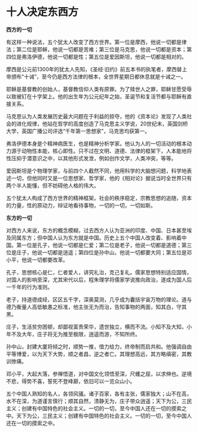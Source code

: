 # 十人决定东西方

**西方的一切**

有这样一种说法，五个犹太人改变了西方世界。第一位是摩西，他说一切都是律法；第二位是耶稣，他说一切都是苦难；第三位是马克思，他说一切都是资本；第四位是弗洛伊德，他说一切都是性；第五位是爱因斯坦，他说一切都是相对的。 

摩西是公元前1300年的犹太人先知，《圣经·旧约》前五本书的执笔者，摩西替上帝颁布“十诫”，至今仍是西方法律的根本，全世界星期日都休息就是十诫之一。 

耶稣是基督教的创始人，基督教信仰人类有原罪。为了赎世人之罪，耶稣甘愿受辱以致被钉在十字架上。他的出生年为公元纪年之始，圣诞节和复活节都与耶稣有直接关系。 

马克思认为人类发展历史最大问题在于利益的掠夺，他的《资本论》发现了人类社会的进化规律，他站在哲学的高度创造了马克思主义学说，20世纪末，英国剑桥大学，英国广播公司评选“千年第一思想家”，马克思均获第一。 

弗洛伊德本身是个精神病医生，也是精神分析学家。他认为人的一切活动的根本动力源于动物性本能，核心即性。只不过在文明、道德、法律的框架下，人本能地将性压抑于潜意识之中，以其他形式发泄，例如创作文学，人类冲突，等等。 

爱因斯坦是个物理学家，与前四个人截然不同，他用科学的大脑想问题，科学地表述一切，但他同时又是一位思想家、哲学家，他的《相对论》据说当时全世界只有两个半人能懂，但不妨碍他人格的伟大。 

五个犹太人构成了西方世界的精神框架。社会的秩序稳定，宗教思想的追随，资本的力量，性的原动力，辩证地看待事物，一切的一切，一切如斯。 

**东方的一切**

对西方人来说，东方的概念模糊，过去西方人认为亚洲的印度、中国、日本甚至埃及同属东方；但中国人认为东方就是中国。历史上五个中国人改变着、影响着中国。第一位是孔子，他说一切都是仁爱；第二位是老子，他说一切都是道德；第三位是庄子，他说一切都是逍遥；第四位是孙中山，他说一切都要大同；第五位是邓小平，他说一切都要改革。 

孔子，思想核心是仁，仁者爱人，讲究礼治，克己复礼。儒家思想特别适应国情，对国人的影响至深，尤其宋代以后，程朱理学将儒家学说推向政治，遂成为国人后一千年的行为准则。 

老子，持道德成经，区区五千字，深奥莫测，几乎成为囊括宇宙万物的理论。道与德乃衡量人高低敏愚之标准，他主张无为而治，告知事物的两面，知其白，守其黑。 

庄子，生活贫穷困顿，却鄙视富贵荣华，遗世独立，横而不流。小知不及大知，小年不及大年，庄子将无为推至极限，逍遥而游，不知所终。 

孙中山，封建大厦将倾之时，顺势一推，借力给力，终帝制而启共和。他强调自由平等博爱，以为天下大势，顺之者昌，逆之者亡。其理想高远，其方略缜密，其教训惨痛。 

邓小平，大起大落，参禅悟道，对中国文化领悟至深，尺蠖之屈，以求伸也。逆境不悲，得势不喜，誓死不登峰巅，依旧可以一览众山小。 

五个中国人熟知的名人，各领风骚。诸子百家，各有主张，儒家独大；山不在高，水不在深，为道谨言慎行；顺其自然，清静无为，庄子带众逍遥；天下为公，三民主义；创建有中国特色的社会主义。一切的一切，至今中国人还在一切的摸索之中。天下为公，三民主义；创建有中国特色的社会主义。一切的一切，至今中国人还在一切的摸索之中。